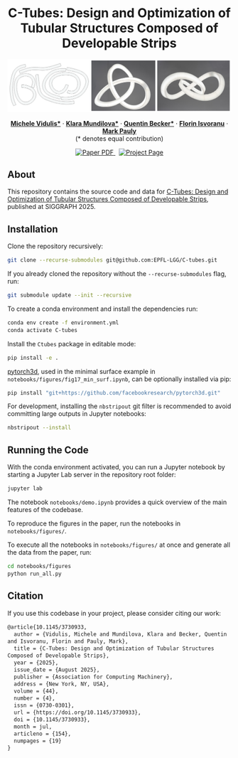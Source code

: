 <p align="center">

  <h1 align="center">C-Tubes: Design and Optimization of Tubular Structures Composed of Developable Strips</h1>

  ![Teaser](./images/Teaser.png)

  <p align="center">
    <a href="https://people.epfl.ch/michele.vidulis?lang=en"><strong>Michele Vidulis*</strong></a>
    · 
    <a href="https://klaramundilova.com/"><strong>Klara Mundilova*</strong></a>
    · 
    <a href="https://qbecky.github.io/"><strong>Quentin Becker*</strong></a>
    · 
    <a href="https://people.epfl.ch/florin.isvoranu"><strong>Florin Isvoranu</strong></a>
    · 
    <a href="https://people.epfl.ch/mark.pauly"><strong>Mark Pauly</strong></a>
    <br />
    (* denotes equal contribution)
  </p>
</p>

<p align="center">
  <a href='https://infoscience.epfl.ch/entities/publication/797b6605-04d1-4632-9f1b-bb3cfdade33a'>
    <img src='https://img.shields.io/badge/Paper-PDF-red?style=flat-square' alt='Paper PDF'>
  </a>
  <a href='https://go.epfl.ch/c-tubes/' style='padding-left: 0.5rem;'>
    <img src='https://img.shields.io/badge/Project-Page-blue?style=flat-square' alt='Project Page'>
  </a>
</p>



## About

This repository contains the source code and data for [C-Tubes: Design and Optimization of Tubular Structures Composed of Developable Strips](https://go.epfl.ch/c-tubes/), published at SIGGRAPH 2025.


## Installation

Clone the repository recursively:

```bash
git clone --recurse-submodules git@github.com:EPFL-LGG/C-tubes.git
```

If you already cloned the repository without the `--recurse-submodules` flag, run:

```bash
git submodule update --init --recursive
```

To create a conda environment and install the dependencies run:

```bash
conda env create -f environment.yml
conda activate C-tubes
```

Install the `Ctubes` package in editable mode:

```bash
pip install -e .
```

[pytorch3d](https://pytorch3d.org/), used in the minimal surface example in `notebooks/figures/fig17_min_surf.ipynb`, can be optionally installed via pip:

```bash
pip install "git+https://github.com/facebookresearch/pytorch3d.git"
```

For development, installing the `nbstripout` git filter is recommended to avoid committing large outputs in Jupyter notebooks:

```bash
nbstripout --install
```

## Running the Code

With the conda environment activated, you can run a Jupyter notebook by starting a Jupyter Lab server in the repository root folder:

```bash
jupyter lab
```

The notebook `notebooks/demo.ipynb` provides a quick overview of the main features of the codebase.

To reproduce the figures in the paper, run the notebooks in `notebooks/figures/`.

To execute all the notebooks in `notebooks/figures/` at once and generate all the data from the paper, run:

```bash
cd notebooks/figures
python run_all.py
```


## Citation

If you use this codebase in your project, please consider citing our work:
```
@article{10.1145/3730933,
  author = {Vidulis, Michele and Mundilova, Klara and Becker, Quentin and Isvoranu, Florin and Pauly, Mark},
  title = {C-Tubes: Design and Optimization of Tubular Structures Composed of Developable Strips},
  year = {2025},
  issue_date = {August 2025},
  publisher = {Association for Computing Machinery},
  address = {New York, NY, USA},
  volume = {44},
  number = {4},
  issn = {0730-0301},
  url = {https://doi.org/10.1145/3730933},
  doi = {10.1145/3730933},
  month = jul,
  articleno = {154},
  numpages = {19}
}
```
